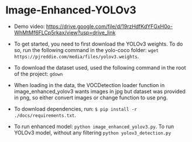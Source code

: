 # Image-Enhanced-YOLOv3
* Demo video: https://drive.google.com/file/d/19rzHdfKdYFGxH0o-WhMtMf6FLCp5rkax/view?usp=drive_link

* To get started, you need to first download the YOLOv3 weights. To do so, run the following command in the yolo-coco folder: `wget https://pjreddie.com/media/files/yolov3.weights`.

* To download the dataset used, used the following command in the root of the project: `gdown `

* When loading in the data, the VOCDetection loader function in image_enhanced_yolov3 wants images in jpg but dataset was provided in png, so either convert images or change function to use png.

* To download dependencies, run: `$ pip install -r ./docs/requirements.txt`.

* To run enhanced model: `python image_enhanced_yolov3.py`. To run YOLOv3 model, without any filtering `python yolov3_detection.py`
